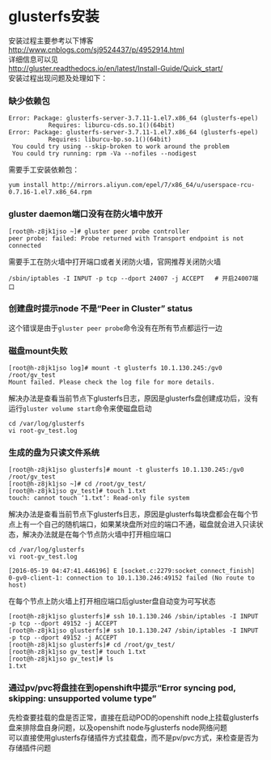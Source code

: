 # glusterfs安装
安装过程主要参考以下博客  
http://www.cnblogs.com/sj9524437/p/4952914.html  
详细信息可以见  
http://gluster.readthedocs.io/en/latest/Install-Guide/Quick_start/  
安装过程出现问题及处理如下：  
###  缺少依赖包
```
Error: Package: glusterfs-server-3.7.11-1.el7.x86_64 (glusterfs-epel)
           Requires: liburcu-cds.so.1()(64bit)
Error: Package: glusterfs-server-3.7.11-1.el7.x86_64 (glusterfs-epel)
           Requires: liburcu-bp.so.1()(64bit)
 You could try using --skip-broken to work around the problem
 You could try running: rpm -Va --nofiles --nodigest
```
需要手工安装依赖包：
```
yum install http://mirrors.aliyun.com/epel/7/x86_64/u/userspace-rcu-0.7.16-1.el7.x86_64.rpm
```
###  gluster daemon端口没有在防火墙中放开
```
[root@h-z8jk1jso ~]# gluster peer probe controller
peer probe: failed: Probe returned with Transport endpoint is not connected
```
需要手工在防火墙中打开端口或者关闭防火墙，官网推荐关闭防火墙
```
/sbin/iptables -I INPUT -p tcp --dport 24007 -j ACCEPT   # 开启24007端口
```

###  创建盘时提示node 不是“Peer in Cluster” status
这个错误是由于`gluster peer probe`命令没有在所有节点都运行一边

###  磁盘mount失败
```
[root@h-z8jk1jso log]# mount -t glusterfs 10.1.130.245:/gv0 /root/gv_test
Mount failed. Please check the log file for more details.
```
解决办法是查看当前节点下glusterfs日志，原因是glusterfs盘创建成功后，没有运行`gluster volume start`命令来使磁盘启动
```
cd /var/log/glusterfs
vi root-gv_test.log
```

###  生成的盘为只读文件系统
```
[root@h-z8jk1jso glusterfs]# mount -t glusterfs 10.1.130.245:/gv0 /root/gv_test
[root@h-z8jk1jso ~]# cd /root/gv_test/
[root@h-z8jk1jso gv_test]# touch 1.txt
touch: cannot touch ‘1.txt’: Read-only file system
```
解决办法是查看当前节点下glusterfs日志，原因是glusterfs每块盘都会在每个节点上有一个自己的随机端口，如果某块盘所对应的端口不通，磁盘就会进入只读状态，解决办法就是在每个节点防火墙中打开相应端口
```
cd /var/log/glusterfs
vi root-gv_test.log

[2016-05-19 04:47:41.446196] E [socket.c:2279:socket_connect_finish] 0-gv0-client-1: connection to 10.1.130.246:49152 failed (No route to host)
```
在每个节点上防火墙上打开相应端口后gluster盘自动变为可写状态
```
[root@h-z8jk1jso glusterfs]# ssh 10.1.130.246 /sbin/iptables -I INPUT -p tcp --dport 49152 -j ACCEPT
[root@h-z8jk1jso glusterfs]# ssh 10.1.130.247 /sbin/iptables -I INPUT -p tcp --dport 49152 -j ACCEPT
[root@h-z8jk1jso glusterfs]# cd /root/gv_test/
[root@h-z8jk1jso gv_test]# touch 1.txt
[root@h-z8jk1jso gv_test]# ls
1.txt
```

###   通过pv/pvc将盘挂在到openshift中提示“Error syncing pod, skipping: unsupported volume type”
先检查要挂载的盘是否正常，直接在启动POD的openshift node上挂载glusterfs盘来排除盘自身问题，以及openshift node与glusterfs node网络问题    
可以直接使用glusterfs存储插件方式挂载盘，而不是pv/pvc方式，来检查是否为存储插件问题
